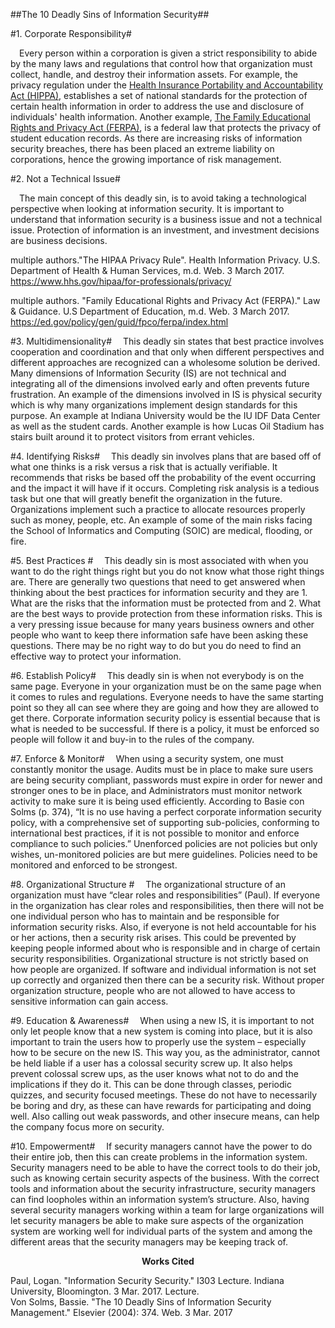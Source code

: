 ##The 10 Deadly Sins of Information Security##

#1. Corporate Responsibility#

&emsp;Every person within a corporation is given a strict responsibility to abide by the many laws and regulations that control how that organization must collect, handle, and destroy their information assets. For example, the privacy regulation under the [Health Insurance Portability and Accountability Act (HIPPA)](https://www.hhs.gov/hipaa/for-professionals/privacy/), establishes a set of national standards for the protection of certain health information in order to address the use and disclosure of individuals' health information. Another example, [The Family Educational Rights and Privacy Act (FERPA)](https://ed.gov/policy/gen/guid/fpco/ferpa/index.html), is a federal law that protects the privacy of student education records. As there are increasing risks of information security breaches, there has been placed an extreme liability on corporations, hence the growing importance of risk management. 

#2. Not a Technical Issue#

&emsp;The main concept of this deadly sin, is to avoid taking a technological perspective when looking at information security. It is important to understand that information security is a business issue and not a technical issue. Protection of information is an investment, and investment decisions are business decisions. 

multiple authors."The HIPAA Privacy Rule". Health Information Privacy. U.S. Department of Health & Human Services, m.d. Web. 3 March 2017. https://www.hhs.gov/hipaa/for-professionals/privacy/

multiple authors. "Family Educational Rights and Privacy Act (FERPA)." Law & Guidance. U.S Department of Education, m.d. Web. 3 March 2017. https://ed.gov/policy/gen/guid/fpco/ferpa/index.html

#3. Multidimensionality#
&emsp;This deadly sin states that best practice involves cooperation and coordination and that only when different perspectives and different approaches are recognized can a wholesome solution be derived. Many dimensions of Information Security (IS) are not technical and integrating all of the dimensions involved early and often prevents future frustration. An example of the dimensions involved in IS is physical security which is why many organizations implement design standards for this purpose. An example at Indiana University would be the IU IDF Data Center as well as the student cards. Another example is how Lucas Oil Stadium has stairs built around it to protect visitors from errant vehicles. 

#4. Identifying Risks#
&emsp;This deadly sin involves plans that are based off of what one thinks is a risk versus a risk that is actually verifiable. It recommends that risks be based off the probability of the event occurring and the impact it will have if it occurs. Completing risk analysis is a tedious task but one that will greatly benefit the organization in the future. Organizations implement such a practice to allocate resources properly such as money, people, etc. An example of some of the main risks facing the School of Informatics and Computing (SOIC) are medical, flooding, or fire. 

#5. Best Practices #
&emsp;This deadly sin is most associated with when you want to do the right things right
but you do not know what those right things are. There are generally two questions
that need to get answered when thinking about the best practices for information
security and they are 1. What are the risks that the information must be protected
from and 2. What are the best ways to provide protection from these information
risks. This is a very pressing issue because for many years business owners and
other people who want to keep there information safe have been asking these
questions. There may be no right way to do but you do need to find an effective way
to protect your information.

#6. Establish Policy#
&emsp;This deadly sin is when not everybody is on the same page. Everyone in your
organization must be on the same page when it comes to rules and regulations.
Everyone needs to have the same starting point so they all can see where they are
going and how they are allowed to get there. Corporate information security policy
is essential because that is what is needed to be successful. If there is a policy, it must be enforced so people will follow it and buy-in to the rules of the company.


#7. Enforce & Monitor#
&emsp;When using a security system, one must constantly monitor the usage. Audits must be in place to make sure users are being security compliant, passwords must expire in order for newer and stronger ones to be in place, and Administrators must monitor network activity to make sure it is being used efficiently. According to Basie con Solms (p. 374), “It is no use having a perfect corporate information security policy, with a comprehensive set of supporting sub-policies, conforming to international best practices, if it is not possible to monitor and enforce compliance to such policies.” Unenforced policies are not policies but only wishes, un-monitored policies are but mere guidelines. Policies need to be monitored and enforced to be strongest. 


#8. Organizational Structure #
&emsp;The organizational structure of an organization must have “clear roles and responsibilities” (Paul).  If everyone in the organization has clear roles and responsibilities, then there will not be one individual person who has to maintain and be responsible for information security risks.  Also, if everyone is not held accountable for his or her actions, then a security risk arises.  This could be prevented by keeping people informed about who is responsible and in charge of certain security responsibilities. Organizational structure is not strictly based on how people are organized.  If software and individual information is not set up correctly and organized then there can be a security risk.  Without proper organization structure, people who are not allowed to have access to sensitive information can gain access.

#9. Education & Awareness#
&emsp;When using a new IS, it is important to not only let people know that a new system is coming into place, but it is also important to train the users how to properly use the system – especially how to be secure on the new IS. This way you, as the administrator, cannot be held liable if a user has a colossal security screw up. It also helps prevent colossal screw ups, as the user knows what not to do and the implications if they do it. This can be done through classes, periodic quizzes, and security focused meetings. These do not have to necessarily be boring and dry, as these can have rewards for participating and doing well. Also calling out weak passwords, and other insecure means, can help the company focus more on security. 

#10. Empowerment#
&emsp;If security managers cannot have the power to do their entire job, then this can create problems in the information system.  Security managers need to be able to have the correct tools to do their job, such as knowing certain security aspects of the business.  With the correct tools and information about the security infrastructure, security managers can find loopholes within an information system’s structure.  Also, having several security managers working within a team for large organizations will let security managers be able to make sure aspects of the organization system are working well for individual parts of the system and among the different areas that the security managers may be keeping track of.

<b><p align="center"> Works Cited </p></b>
Paul, Logan. "Information Security Security." I303 Lecture. Indiana University, Bloomington. 3 Mar. 2017. Lecture.
<br>
Von Solms, Bassie. "The 10 Deadly Sins of Information Security Management." Elsevier (2004): 374. Web. 3 Mar. 2017